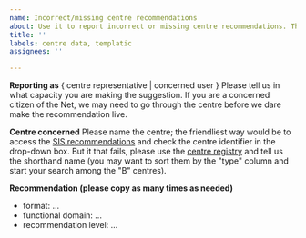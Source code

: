 ```yaml
---
name: Incorrect/missing centre recommendations
about: Use it to report incorrect or missing centre recommendations. These reports can also be triggered from inside the system, with some values pre-filled for you.
title: ''
labels: centre data, templatic
assignees: ''

---
```


**Reporting as**
{ centre representative | concerned user }
Please tell us in what capacity you are making the suggestion. If you are a concerned citizen of the Net, we may need to go through the centre before we dare make the recommendation live.

**Centre concerned**
Please name the centre; the friendliest way would be to access the [SIS recommendations](https://clarin.ids-mannheim.de/standards/views/recommended-formats-with-search.xq) and check the centre identifier in the drop-down box. But it that fails, please use the [centre registry](https://centres.clarin.eu/) and tell us the shorthand name (you may want to sort them by the "type" column and start your search among the "B" centres).

**Recommendation (please copy as many times as needed)**
- format: ...
- functional domain: ...
- recommendation level: ...
